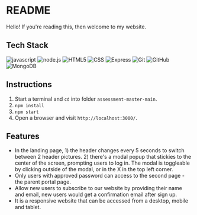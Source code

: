 # README #

Hello! If you're reading this, then welcome to my website.

## Tech Stack ##
![javascript](https://img.shields.io/badge/JavaScript-20232A?style=for-the-badge&logo=javascript&logoColor=F7DF1E)
![node.js](https://img.shields.io/badge/Node.js-20232A?style=for-the-badge&logo=nodedotjs&logoColor=green)
![HTML5](https://img.shields.io/badge/HTML-239120?style=for-the-badge&logo=html5&logoColor=white)
![CSS](https://img.shields.io/badge/css-20232A?style=for-the-badge&logo=css3&logoColor=e572b6)
![Express](https://img.shields.io/badge/-Express-20232A?style=for-the-badge&logo=express&logoColor=yellow)
![Git](https://img.shields.io/badge/git-20232A?style=for-the-badge&logo=git&logoColor=f05032)
![GitHub](https://img.shields.io/badge/github-20232A?style=for-the-badge&logo=github&logoColor=181717)
![MongoDB](https://img.shields.io/badge/MongoDB-4EA94B?style=for-the-badge&logo=mongodb&logoColor=white)



## Instructions ##
1. Start a terminal and `cd` into folder `assessment-master-main`.
2. `npm install`
3. `npm start`
4. Open a browser and visit `http://localhost:3000/`.

## Features ##
- In the landing page, 1) the header changes every 5 seconds to switch between 2 header pictures. 2) there's a modal popup that stickies to the center of the screen, prompting users to log in. The modal is toggleable by clicking outside of the modal, or in the X in the top left corner.
- Only users with approved password can access to the second page - the parent portal page.
- Allow new users to subscribe to our website by providing their name and email, new users would get a confirmation email after sign up.
- It is a responsive website that can be accessed from a desktop, mobile and tablet.

